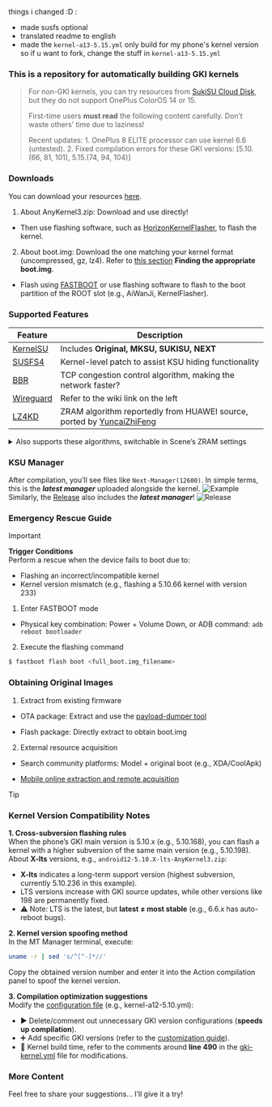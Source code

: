 things i changed :D :
- made susfs optional
- translated readme to english
- made the `kernel-a13-5.15.yml` only build for my phone's kernel version so if u want to fork, change the stuff in `kernel-a13-5.15.yml`

### This is a repository for automatically building GKI kernels

> For non-GKI kernels, you can try resources from [SukiSU Cloud Disk](https://alist.shirkneko.top), but they do not support OnePlus ColorOS 14 or 15.
>
> First-time users **must read** the following content carefully. Don’t waste others’ time due to laziness!
>
> Recent updates: 1. OnePlus 8 ELITE processor can use kernel 6.6 (untested). 2. Fixed compilation errors for these GKI versions: [5.10.(66, 81, 101), 5.15.(74, 94, 104)]
### Downloads
You can download your resources [here](https://github.com/zzh20188/GKI_KernelSU_SUSFS/releases).
1. About AnyKernel3.zip: Download and use directly!
- Then use flashing software, such as [HorizonKernelFlasher](https://github.com/libxzr/HorizonKernelFlasher/releases), to flash the kernel.
2. About boot.img: Download the one matching your kernel format (uncompressed, gz, lz4). Refer to [this section](https://kernelsu.org/en_US/guide/installation.html#install-by-kernelsu-boot-image) **Finding the appropriate boot.img**.
- Flash using [FASTBOOT](https://magiskcn.com/) or use flashing software to flash to the boot partition of the ROOT slot (e.g., AiWanJi, KernelFlasher).

### Supported Features
| Feature | Description |
| --- | --- |
| [KernelSU](https://kernelsu.org/en_US/) | Includes **Original, MKSU, SUKISU, NEXT** |
| [SUSFS4](https://gitlab.com/simonpunk/susfs4ksu) | Kernel-level patch to assist KSU hiding functionality |
| [BBR](https://blog.thinkin.top/archives/ke-pu-bbrdao-di-shi-shi-me) | TCP congestion control algorithm, making the network faster? |
| [Wireguard](https://zh.wikipedia.org/wiki/WireGuard) | Refer to the wiki link on the left |
| [LZ4KD](https://github.com/ShirkNeko/SukiSU_patch/tree/main/other) | ZRAM algorithm reportedly from HUAWEI source, ported by [YuncaiZhiFeng](http://www.coolapk.com/u/24963680) |

<details>

<summary>Also supports these algorithms, switchable in Scene’s ZRAM settings</summary>

### LZ4K, LZ4HC, deflate, 842, ~~zstdn~~, lz4k_oplus

</details>

### KSU Manager
After compilation, you’ll see files like `Next-Manager(12600)`. In simple terms, this is the ***latest manager*** uploaded alongside the kernel.
![Example](./assets/get_manager.gif)
Similarly, the [Release](https://github.com/zzh20188/GKI_KernelSU_SUSFS/releases) also includes the ***latest manager***!
![Release](./assets/release_manager.gif)

### Emergency Rescue Guide

> [!IMPORTANT]
> **Trigger Conditions**  
> Perform a rescue when the device fails to boot due to:  
> - Flashing an incorrect/incompatible kernel  
> - Kernel version mismatch (e.g., flashing a 5.10.66 kernel with version 233)  
1. Enter FASTBOOT mode

- Physical key combination: Power + Volume Down, or ADB command: `adb reboot bootloader`

2. Execute the flashing command
```bash
$ fastboot flash boot <full_boot.img_filename>
```
### Obtaining Original Images
1. Extract from existing firmware

- OTA package: Extract and use the [payload-dumper tool](https://magiskcn.com/payload-dumper-go-boot.html)

- Flash package: Directly extract to obtain boot.img

2. External resource acquisition

- Search community platforms: Model + original boot (e.g., XDA/CoolApk)

- [Mobile online extraction and remote acquisition](https://magiskcn.com/payload-dumper-compose.html)

> [!TIP]
> ### Kernel Version Compatibility Notes
> 
> **1. Cross-subversion flashing rules**  
> When the phone’s GKI main version is 5.10.x (e.g., 5.10.168), you can flash a kernel with a higher subversion of the same main version (e.g., 5.10.198).  
> About **X-lts** versions, e.g., `android12-5.10.X-lts-AnyKernel3.zip`:  
> - **X-lts** indicates a long-term support version (highest subversion, currently 5.10.236 in this example).  
> - LTS versions increase with GKI source updates, while other versions like 198 are permanently fixed.  
> - ⚠️ Note: LTS is the latest, but **latest ≠ most stable** (e.g., 6.6.x has auto-reboot bugs).  
> 
> **2. Kernel version spoofing method**  
> In the MT Manager terminal, execute:  
> ```bash
> uname -r | sed 's/^[^-]*//'
> ```  
> Copy the obtained version number and enter it into the Action compilation panel to spoof the kernel version.  
> 
> **3. Compilation optimization suggestions**  
> Modify the [configuration file](.github/workflows/kernel-a12-5.10.yml) (e.g., kernel-a12-5.10.yml):  
> - ▶️ Delete/comment out unnecessary GKI version configurations (**speeds up compilation**).  
> - ➕ Add specific GKI versions (refer to the [customization guide](https://www.coolapk.com/feed/62820671?shareKey=OGMxYmZmNTk0YzIxNjgxNzM1MzI~&shareUid=11253396&shareFrom=com.coolapk.market_15.2.2)).  
> - 📅 Kernel build time, refer to the comments around **line 490** in the [gki-kernel.yml](.github/workflows/gki-kernel.yml) file for modifications.

### More Content
Feel free to share your suggestions... I’ll give it a try!
